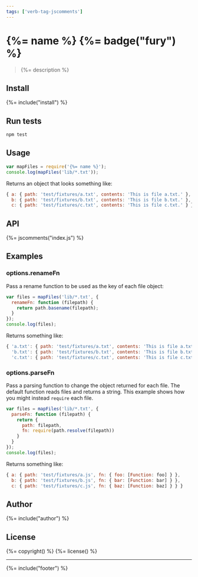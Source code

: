 ```yaml
---
tags: ['verb-tag-jscomments']
---
```

# {%= name %} {%= badge("fury") %}

> {%= description %}

## Install
{%= include("install") %}

## Run tests

```bash
npm test
```

## Usage

```js
var mapFiles = require('{%= name %}');
console.log(mapFiles('lib/*.txt'));
```
Returns an object that looks something like:

```js
{ a: { path: 'test/fixtures/a.txt', contents: 'This is file a.txt.' },
  b: { path: 'test/fixtures/b.txt', contents: 'This is file b.txt.' },
  c: { path: 'test/fixtures/c.txt', contents: 'This is file c.txt.' } }
```

## API
{%= jscomments("index.js") %}

## Examples

### options.renameFn

Pass a rename function to be used as the key of each file object:

```js
var files = mapFiles('lib/*.txt', {
  renameFn: function (filepath) {
    return path.basename(filepath);
  }
});
console.log(files);
```
Returns something like:

```js
{ 'a.txt': { path: 'test/fixtures/a.txt', contents: 'This is file a.txt.' },
  'b.txt': { path: 'test/fixtures/b.txt', contents: 'This is file b.txt.' },
  'c.txt': { path: 'test/fixtures/c.txt', contents: 'This is file c.txt.' } }
```


### options.parseFn

Pass a parsing function to change the object returned for each file. The
default function reads files and returns a string. This example shows how
you might instead `require` each file.

```js
var files = mapFiles('lib/*.txt', {
  parseFn: function (filepath) {
    return {
      path: filepath,
      fn: require(path.resolve(filepath))
    }
  }
});
console.log(files);
```
Returns something like:

```js
{ a: { path: 'test/fixtures/a.js', fn: { foo: [Function: foo] } },
  b: { path: 'test/fixtures/b.js', fn: { bar: [Function: bar] } },
  c: { path: 'test/fixtures/c.js', fn: { baz: [Function: baz] } } }
```


## Author
{%= include("author") %}

## License
{%= copyright() %}
{%= license() %}

***

{%= include("footer") %}

[globby]: https://github.com/sindresorhus/globby